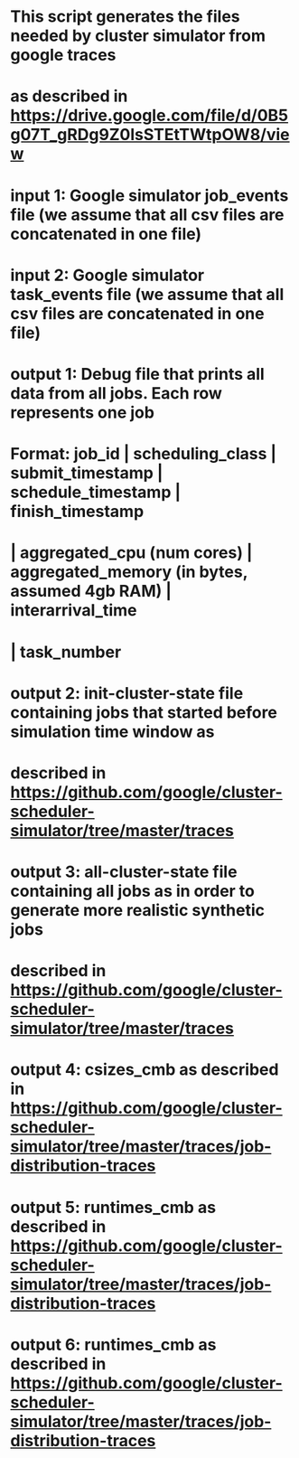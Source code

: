 #  This script generates the files needed by cluster simulator from google traces
#  as described in https://drive.google.com/file/d/0B5g07T_gRDg9Z0lsSTEtTWtpOW8/view
#  input 1: Google simulator job_events file (we assume that all csv files are concatenated in one file)
#  input 2: Google simulator task_events file (we assume that all csv files are concatenated in one file)
#  output 1: Debug file that prints all data from all jobs. Each row represents one job
#  Format: job_id | scheduling_class | submit_timestamp | schedule_timestamp | finish_timestamp
#   | aggregated_cpu (num cores) | aggregated_memory (in bytes, assumed 4gb RAM) | interarrival_time
#   | task_number
#  output 2: init-cluster-state file containing jobs that started before simulation time window as
#  described in https://github.com/google/cluster-scheduler-simulator/tree/master/traces
#  output 3: all-cluster-state file containing all jobs as in order to generate more realistic synthetic jobs
#  described in https://github.com/google/cluster-scheduler-simulator/tree/master/traces
#  output 4: csizes_cmb as described in https://github.com/google/cluster-scheduler-simulator/tree/master/traces/job-distribution-traces
#  output 5: runtimes_cmb as described in https://github.com/google/cluster-scheduler-simulator/tree/master/traces/job-distribution-traces
#  output 6: runtimes_cmb as described in https://github.com/google/cluster-scheduler-simulator/tree/master/traces/job-distribution-traces
